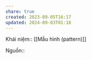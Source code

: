 ```yaml
---
share: true
created: 2023-09-05T16:17
updated: 2024-09-03T01:18
---
```

Khái niệm:: [[Mẫu hình (pattern)]]

Nguồn:: 